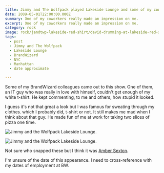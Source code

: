 ```yaml
---
title: Jimmy and The Wolfpack played Lakeside Lounge and some of my coworkers came to the show.
date: 2009-05-01T22:00:00.000Z
summary: One of my coworkers really made an impression on me.
excerpt: One of my coworkers really made an impression on me.
category: rock
image: rock/jandtwp-lakeside-red-shirt/david-drumming-at-lakeside-red-shirt-1.jpg
tags:
  - post
  - Jimmy and The Wolfpack
  - Lakeside Lounge
  - BrandWizard
  - NYC
  - Manhattan
  - date approximate

---
```


Some of my BrandWizard colleagues came out to this show. One of them, an IT guy who was really in love with himself, couldn't get enough of my white t-shirt. He kept commenting, to me and others, how stupid it looked.

I guess it's not that great a look but I was famous for sweating through my clothes. which I probably did, t-shirt or not. It still makes me mad when I think about that guy. He made fun of me at work for taking two slices of pizza one time.

![Jimmy and the Wolfpack Lakeside Lounge.](/static/img/rock/jandtwp-lakeside-red-shirt/david-drumming-at-lakeside-red-shirt-1.jpg "Jimmy and the Wolfpack at Lakeside Lounge.")

![Jimmy and the Wolfpack Lakeside Lounge.](/static/img/rock/jandtwp-lakeside-red-shirt/david-drumming-at-lakeside-red-shirt-2.jpg "Jimmy and the Wolfpack at Lakeside Lounge.")

Not sure who snapped these but I think it was [Amber Sexton](https://ambersexton.com). 

I'm unsure of the date of this appearance. I need to cross-reference with my dates of employment at BW.
